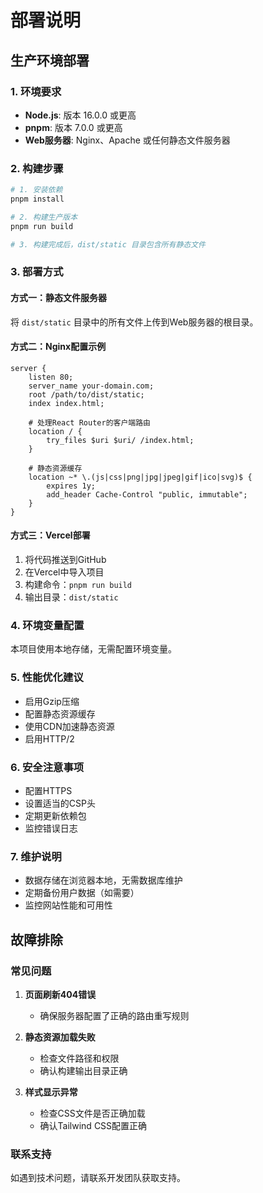 # 部署说明

## 生产环境部署

### 1. 环境要求

- **Node.js**: 版本 16.0.0 或更高
- **pnpm**: 版本 7.0.0 或更高
- **Web服务器**: Nginx、Apache 或任何静态文件服务器

### 2. 构建步骤

```bash
# 1. 安装依赖
pnpm install

# 2. 构建生产版本
pnpm run build

# 3. 构建完成后，dist/static 目录包含所有静态文件
```

### 3. 部署方式

#### 方式一：静态文件服务器

将 `dist/static` 目录中的所有文件上传到Web服务器的根目录。

#### 方式二：Nginx配置示例

```nginx
server {
    listen 80;
    server_name your-domain.com;
    root /path/to/dist/static;
    index index.html;

    # 处理React Router的客户端路由
    location / {
        try_files $uri $uri/ /index.html;
    }

    # 静态资源缓存
    location ~* \.(js|css|png|jpg|jpeg|gif|ico|svg)$ {
        expires 1y;
        add_header Cache-Control "public, immutable";
    }
}
```

#### 方式三：Vercel部署

1. 将代码推送到GitHub
2. 在Vercel中导入项目
3. 构建命令：`pnpm run build`
4. 输出目录：`dist/static`

### 4. 环境变量配置

本项目使用本地存储，无需配置环境变量。

### 5. 性能优化建议

- 启用Gzip压缩
- 配置静态资源缓存
- 使用CDN加速静态资源
- 启用HTTP/2

### 6. 安全注意事项

- 配置HTTPS
- 设置适当的CSP头
- 定期更新依赖包
- 监控错误日志

### 7. 维护说明

- 数据存储在浏览器本地，无需数据库维护
- 定期备份用户数据（如需要）
- 监控网站性能和可用性

## 故障排除

### 常见问题

1. **页面刷新404错误**
   - 确保服务器配置了正确的路由重写规则

2. **静态资源加载失败**
   - 检查文件路径和权限
   - 确认构建输出目录正确

3. **样式显示异常**
   - 检查CSS文件是否正确加载
   - 确认Tailwind CSS配置正确

### 联系支持

如遇到技术问题，请联系开发团队获取支持。
